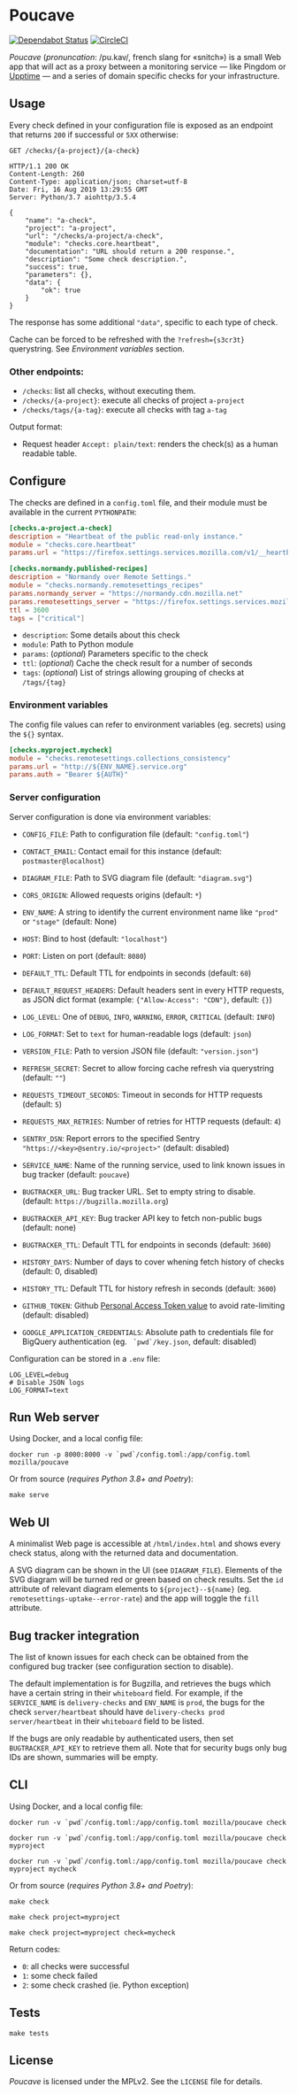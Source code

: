 # Poucave

[![Dependabot Status](https://api.dependabot.com/badges/status?host=github&repo=mozilla-services/poucave)](https://dependabot.com) [![CircleCI](https://circleci.com/gh/mozilla-services/poucave.svg?style=svg)](https://circleci.com/gh/mozilla-services/poucave)

*Poucave* (*pronuncation*: /pu.kav/, french slang for «snitch») is a small Web app that will act as a proxy between a monitoring service — like Pingdom or [Upptime](https://upptime.js.org/) — and a series of domain specific checks for your infrastructure.


## Usage

Every check defined in your configuration file is exposed as an endpoint that returns `200` if successful or `5XX` otherwise:

```http
GET /checks/{a-project}/{a-check}

HTTP/1.1 200 OK
Content-Length: 260
Content-Type: application/json; charset=utf-8
Date: Fri, 16 Aug 2019 13:29:55 GMT
Server: Python/3.7 aiohttp/3.5.4

{
    "name": "a-check",
    "project": "a-project",
    "url": "/checks/a-project/a-check",
    "module": "checks.core.heartbeat",
    "documentation": "URL should return a 200 response.",
    "description": "Some check description.",
    "success": true,
    "parameters": {},
    "data": {
        "ok": true
    }
}

```

The response has some additional `"data"`, specific to each type of check.

Cache can be forced to be refreshed with the ``?refresh={s3cr3t}`` querystring. See *Environment variables* section.

### Other endpoints:

* ``/checks``: list all checks, without executing them.
* ``/checks/{a-project}``: execute all checks of project ``a-project``
* ``/checks/tags/{a-tag}``: execute all checks with tag ``a-tag``

Output format:

* Request header ``Accept: plain/text``: renders the check(s) as a human readable table.


## Configure

The checks are defined in a `config.toml` file, and their module must be available in the current `PYTHONPATH`:

```toml
[checks.a-project.a-check]
description = "Heartbeat of the public read-only instance."
module = "checks.core.heartbeat"
params.url = "https://firefox.settings.services.mozilla.com/v1/__heartbeat__"

[checks.normandy.published-recipes]
description = "Normandy over Remote Settings."
module = "checks.normandy.remotesettings_recipes"
params.normandy_server = "https://normandy.cdn.mozilla.net"
params.remotesettings_server = "https://firefox.settings.services.mozilla.com/v1"
ttl = 3600
tags = ["critical"]
```

* `description`: Some details about this check
* `module`: Path to Python module
* `params`: (*optional*) Parameters specific to the check
* `ttl`: (*optional*) Cache the check result for a number of seconds
* `tags`: (*optional*) List of strings allowing grouping of checks at `/tags/{tag}`


### Environment variables

The config file values can refer to environment variables (eg. secrets) using the ``${}`` syntax.

```toml
[checks.myproject.mycheck]
module = "checks.remotesettings.collections_consistency"
params.url = "http://${ENV_NAME}.service.org"
params.auth = "Bearer ${AUTH}"
```

### Server configuration

Server configuration is done via environment variables:

* ``CONFIG_FILE``: Path to configuration file (default: ``"config.toml"``)
* ``CONTACT_EMAIL``: Contact email for this instance (default: ``postmaster@localhost``)
* ``DIAGRAM_FILE``: Path to SVG diagram file (default: ``"diagram.svg"``)
* ``CORS_ORIGIN``: Allowed requests origins (default: ``*``)
* ``ENV_NAME``: A string to identify the current environment name like ``"prod"`` or ``"stage"`` (default: None)
* ``HOST``: Bind to host (default: ``"localhost"``)
* ``PORT``: Listen on port (default: ``8080``)
* ``DEFAULT_TTL``: Default TTL for endpoints in seconds (default: ``60``)
* ``DEFAULT_REQUEST_HEADERS``: Default headers sent in every HTTP requests, as JSON dict format (example: ``{"Allow-Access": "CDN"}``, default: ``{}``)
* ``LOG_LEVEL``: One of ``DEBUG``, ``INFO``, ``WARNING``, ``ERROR``, ``CRITICAL`` (default: ``INFO``)
* ``LOG_FORMAT``: Set to ``text`` for human-readable logs (default: ``json``)
* ``VERSION_FILE``: Path to version JSON file (default: ``"version.json"``)
* ``REFRESH_SECRET``: Secret to allow forcing cache refresh via querystring (default: ``""``)
* ``REQUESTS_TIMEOUT_SECONDS``: Timeout in seconds for HTTP requests (default: ``5``)
* ``REQUESTS_MAX_RETRIES``: Number of retries for HTTP requests (default: ``4``)
* ``SENTRY_DSN``: Report errors to the specified Sentry ``"https://<key>@sentry.io/<project>"`` (default: disabled)
* ``SERVICE_NAME``: Name of the running service, used to link known issues in bug tracker (default: ``poucave``)

* ``BUGTRACKER_URL``: Bug tracker URL. Set to empty string to disable. (default: ``https://bugzilla.mozilla.org``)
* ``BUGTRACKER_API_KEY``: Bug tracker API key to fetch non-public bugs (default: none)
* ``BUGTRACKER_TTL``: Default TTL for endpoints in seconds (default: ``3600``)

* ``HISTORY_DAYS``: Number of days to cover whening fetch history of checks (default: 0, disabled)
* ``HISTORY_TTL``: Default TTL for history refresh in seconds (default: ``3600``)

* ``GITHUB_TOKEN``: Github [Personal Access Token value](https://github.com/settings/tokens) to avoid rate-limiting (default: disabled)
* ``GOOGLE_APPLICATION_CREDENTIALS``: Absolute path to credentials file for BigQuery authentication (eg. `` `pwd`/key.json``, default: disabled)

Configuration can be stored in a ``.env`` file:

```
LOG_LEVEL=debug
# Disable JSON logs
LOG_FORMAT=text
```

## Run Web server

Using Docker, and a local config file:

```
docker run -p 8000:8000 -v `pwd`/config.toml:/app/config.toml mozilla/poucave
```

Or from source (*requires Python 3.8+ and Poetry*):

```
make serve
```

## Web UI

A minimalist Web page is accessible at ``/html/index.html`` and shows every check status,
along with the returned data and documentation.

A SVG diagram can be shown in the UI (see ``DIAGRAM_FILE``). Elements of the SVG diagram will be turned red or green based on check results.
Set the ``id`` attribute of relevant diagram elements to ``${project}--${name}`` (eg. ``remotesettings-uptake--error-rate``) and the app will toggle the ``fill`` attribute.


## Bug tracker integration

The list of known issues for each check can be obtained from the configured bug tracker (see configuration section to disable).

The default implementation is for Bugzilla, and retrieves the bugs which have a certain string in their ``whiteboard`` field.
For example, if the ``SERVICE_NAME`` is ``delivery-checks`` and ``ENV_NAME`` is ``prod``, the bugs for the check ``server/heartbeat`` should have ``delivery-checks prod server/heartbeat`` in their ``whiteboard`` field to be listed.

If the bugs are only readable by authenticated users, then set ``BUGTRACKER_API_KEY`` to retrieve them all.
Note that for security bugs only bug IDs are shown, summaries will be empty.


## CLI

Using Docker, and a local config file:

```
docker run -v `pwd`/config.toml:/app/config.toml mozilla/poucave check

docker run -v `pwd`/config.toml:/app/config.toml mozilla/poucave check myproject

docker run -v `pwd`/config.toml:/app/config.toml mozilla/poucave check myproject mycheck
```

Or from source (*requires Python 3.8+ and Poetry*):

```
make check

make check project=myproject

make check project=myproject check=mycheck
```

Return codes:

- `0`: all checks were successful
- `1`: some check failed
- `2`: some check crashed (ie. Python exception)


## Tests

```
make tests
```

## License

*Poucave* is licensed under the MPLv2. See the `LICENSE` file for details.
